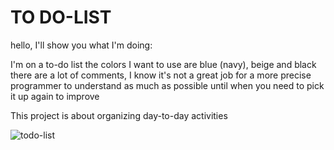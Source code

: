# TO DO-LIST


hello, I'll show you what I'm doing:
<br/>

I'm on a to-do list the colors I want to use are blue (navy), beige and black
there are a lot of comments, I know it's not a great job for a more precise programmer to understand as much as possible until when you need to pick it up again to improve
</br>

This project is about organizing day-to-day activities

![todo-list](https://user-images.githubusercontent.com/101216652/229263669-efc5f2b8-172a-4b41-8fdc-e521bf23affd.png)
